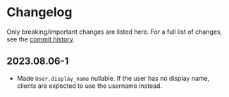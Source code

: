 # Changelog

Only breaking/important changes are listed here. For a full list of changes, see the [commit history](https://github.com/hypergonial/chat/commits/main/).

## 2023.08.06-1

- Made `User.display_name` nullable. If the user has no display name, clients are expected to use the username instead.

